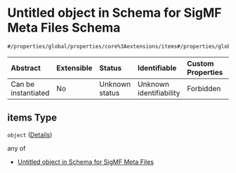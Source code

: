 # Untitled object in Schema for SigMF Meta Files Schema

```txt
#/properties/global/properties/core%3Aextensions/items#/properties/global/properties/core:extensions/items
```



| Abstract            | Extensible | Status         | Identifiable            | Custom Properties | Additional Properties | Access Restrictions | Defined In                                                         |
| :------------------ | :--------- | :------------- | :---------------------- | :---------------- | :-------------------- | :------------------ | :----------------------------------------------------------------- |
| Can be instantiated | No         | Unknown status | Unknown identifiability | Forbidden         | Allowed               | none                | [sigmf.schema.json\*](../sigmf.schema.json "open original schema") |

## items Type

`object` ([Details](sigmf-properties-global-properties-coreextensions-items.md))

any of

*   [Untitled object in Schema for SigMF Meta Files](sigmf-properties-global-properties-coreextensions-items-anyof-0.md "check type definition")
